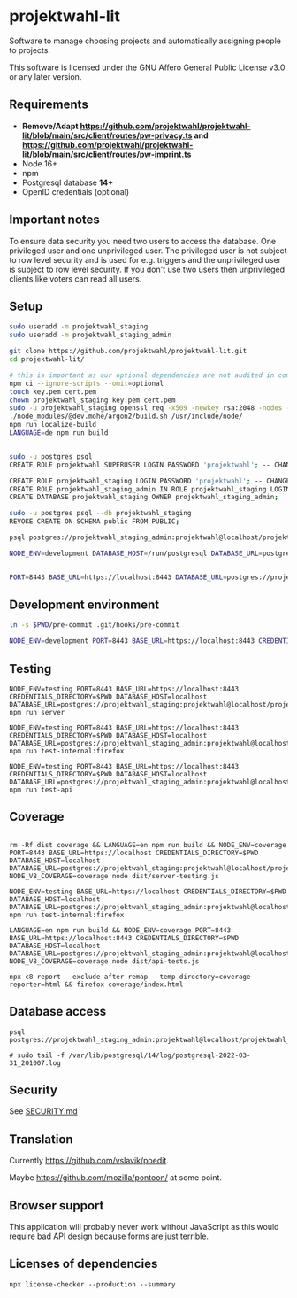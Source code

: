 <!--
/*
projektwahl-lit is a software to manage choosing projects and automatically assigning people to projects.
Copyright (C) 2021 Moritz Hedtke

This program is free software: you can redistribute it and/or modify
it under the terms of the GNU Affero General Public License as published
by the Free Software Foundation, either version 3 of the License, or
(at your option) any later version.

This program is distributed in the hope that it will be useful,
but WITHOUT ANY WARRANTY; without even the implied warranty of
MERCHANTABILITY or FITNESS FOR A PARTICULAR PURPOSE. See the
GNU Affero General Public License for more details.

You should have received a copy of the GNU Affero General Public License
along with this program. If not, see https://www.gnu.org/licenses/.
*/
/*!
https://github.com/projektwahl/projektwahl-lit
SPDX-License-Identifier: AGPL-3.0-or-later
SPDX-FileCopyrightText: 2021 Moritz Hedtke <Moritz.Hedtke@t-online.de>
*/
-->

# projektwahl-lit

Software to manage choosing projects and automatically assigning people to projects.

This software is licensed under the GNU Affero General Public License v3.0 or any later version.

## Requirements

- **Remove/Adapt https://github.com/projektwahl/projektwahl-lit/blob/main/src/client/routes/pw-privacy.ts and https://github.com/projektwahl/projektwahl-lit/blob/main/src/client/routes/pw-imprint.ts**
- Node 16+
- npm
- Postgresql database **14+**
- OpenID credentials (optional)

## Important notes

To ensure data security you need two users to access the database. One privileged user and one unprivileged user. The privileged user is not subject to row level security and is used for e.g. triggers and the unprivileged user is subject to row level security. If you don't use two users then unprivileged clients like voters can read all users.

## Setup

```bash
sudo useradd -m projektwahl_staging
sudo useradd -m projektwahl_staging_admin

git clone https://github.com/projektwahl/projektwahl-lit.git
cd projektwahl-lit/

# this is important as our optional dependencies are not audited in comparison to the other dependencies
npm ci --ignore-scripts --omit=optional
touch key.pem cert.pem
chown projektwahl_staging key.pem cert.pem
sudo -u projektwahl_staging openssl req -x509 -newkey rsa:2048 -nodes -sha256 -subj '/CN=localhost' -keyout key.pem -out cert.pem
./node_modules/@dev.mohe/argon2/build.sh /usr/include/node/
npm run localize-build
LANGUAGE=de npm run build


sudo -u postgres psql
CREATE ROLE projektwahl SUPERUSER LOGIN PASSWORD 'projektwahl'; -- CHANGE/REMOVE THIS PASSWORD

CREATE ROLE projektwahl_staging LOGIN PASSWORD 'projektwahl'; -- CHANGE/REMOVE THIS PASSWORD
CREATE ROLE projektwahl_staging_admin IN ROLE projektwahl_staging LOGIN PASSWORD 'projektwahl'; -- CHANGE/REMOVE THIS PASSWORD
CREATE DATABASE projektwahl_staging OWNER projektwahl_staging_admin;

sudo -u postgres psql --db projektwahl_staging
REVOKE CREATE ON SCHEMA public FROM PUBLIC;

psql postgres://projektwahl_staging_admin:projektwahl@localhost/projektwahl_staging --single-transaction < src/server/setup.sql

NODE_ENV=development DATABASE_HOST=/run/postgresql DATABASE_URL=postgres://projektwahl_staging:projektwahl@localhost/projektwahl_staging npm run setup


PORT=8443 BASE_URL=https://localhost:8443 DATABASE_URL=postgres://projektwahl@projektwahl/projektwahl CREDENTIALS_DIRECTORY=$PWD node  --enable-source-maps dist/server.js

```

## Development environment

```bash
ln -s $PWD/pre-commit .git/hooks/pre-commit

NODE_ENV=development PORT=8443 BASE_URL=https://localhost:8443 CREDENTIALS_DIRECTORY=$PWD DATABASE_HOST=localhost DATABASE_URL=postgres://projektwahl_staging:projektwahl@localhost/projektwahl_staging npm run server
```

## Testing

```
NODE_ENV=testing PORT=8443 BASE_URL=https://localhost:8443 CREDENTIALS_DIRECTORY=$PWD DATABASE_HOST=localhost DATABASE_URL=postgres://projektwahl_staging:projektwahl@localhost/projektwahl_staging npm run server

NODE_ENV=testing PORT=8443 BASE_URL=https://localhost:8443 CREDENTIALS_DIRECTORY=$PWD DATABASE_HOST=localhost DATABASE_URL=postgres://projektwahl_staging_admin:projektwahl@localhost/projektwahl_staging npm run test-internal:firefox

NODE_ENV=testing PORT=8443 BASE_URL=https://localhost:8443 CREDENTIALS_DIRECTORY=$PWD DATABASE_HOST=localhost DATABASE_URL=postgres://projektwahl_staging_admin:projektwahl@localhost/projektwahl_staging npm run test-api
```

## Coverage

```

rm -Rf dist coverage && LANGUAGE=en npm run build && NODE_ENV=coverage PORT=8443 BASE_URL=https://localhost CREDENTIALS_DIRECTORY=$PWD DATABASE_HOST=localhost DATABASE_URL=postgres://projektwahl_staging:projektwahl@localhost/projektwahl_staging NODE_V8_COVERAGE=coverage node dist/server-testing.js

NODE_ENV=testing BASE_URL=https://localhost CREDENTIALS_DIRECTORY=$PWD DATABASE_HOST=localhost DATABASE_URL=postgres://projektwahl_staging_admin:projektwahl@localhost/projektwahl_staging npm run test-internal:firefox

LANGUAGE=en npm run build && NODE_ENV=coverage PORT=8443 BASE_URL=https://localhost:8443 CREDENTIALS_DIRECTORY=$PWD DATABASE_HOST=localhost DATABASE_URL=postgres://projektwahl_staging_admin:projektwahl@localhost/projektwahl_staging NODE_V8_COVERAGE=coverage node dist/api-tests.js

npx c8 report --exclude-after-remap --temp-directory=coverage --reporter=html && firefox coverage/index.html
```

## Database access

```
psql postgres://projektwahl_staging_admin:projektwahl@localhost/projektwahl_staging

# sudo tail -f /var/lib/postgresql/14/log/postgresql-2022-03-31_201007.log
```

## Security

See [SECURITY.md](SECURITY.md)

## Translation

Currently https://github.com/vslavik/poedit.

Maybe https://github.com/mozilla/pontoon/ at some point.

## Browser support

This application will probably never work without JavaScript as this would require bad API design because forms are just terrible.

## Licenses of dependencies

```
npx license-checker --production --summary
```
